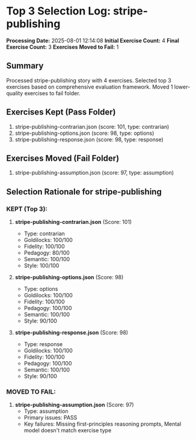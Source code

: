 # Top 3 Selection Log: stripe-publishing

**Processing Date:** 2025-08-01 12:14:08
**Initial Exercise Count:** 4
**Final Exercise Count:** 3
**Exercises Moved to Fail:** 1

## Summary

Processed stripe-publishing story with 4 exercises.
Selected top 3 exercises based on comprehensive evaluation framework.
Moved 1 lower-quality exercises to fail folder.

## Exercises Kept (Pass Folder)

1. stripe-publishing-contrarian.json (score: 101, type: contrarian)
2. stripe-publishing-options.json (score: 98, type: options)
3. stripe-publishing-response.json (score: 98, type: response)

## Exercises Moved (Fail Folder)

1. stripe-publishing-assumption.json (score: 97, type: assumption)

## Selection Rationale for stripe-publishing

### KEPT (Top 3):
1. **stripe-publishing-contrarian.json** (Score: 101)
   - Type: contrarian
   - Goldilocks: 100/100
   - Fidelity: 100/100
   - Pedagogy: 80/100
   - Semantic: 100/100
   - Style: 100/100

2. **stripe-publishing-options.json** (Score: 98)
   - Type: options
   - Goldilocks: 100/100
   - Fidelity: 100/100
   - Pedagogy: 100/100
   - Semantic: 100/100
   - Style: 90/100

3. **stripe-publishing-response.json** (Score: 98)
   - Type: response
   - Goldilocks: 100/100
   - Fidelity: 100/100
   - Pedagogy: 100/100
   - Semantic: 100/100
   - Style: 90/100

### MOVED TO FAIL:
1. **stripe-publishing-assumption.json** (Score: 97)
   - Type: assumption
   - Primary issues: PASS
   - Key failures: Missing first-principles reasoning prompts, Mental model doesn't match exercise type

